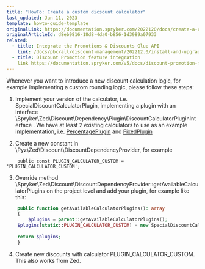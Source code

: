 ```yaml
---
title: "HowTo: Create a custom dicsount calculator"
last_updated: Jan 11, 2023
template: howto-guide-template
originalLink: https://documentation.spryker.com/2022120/docs/create-a-custom-dicsount-calculator
originalArticleId: d8eb9816-18d8-4da0-b856-1d3989a07933
related:
  - title: Integrate the Promotions & Discounts Glue API
    link: /docs/pbc/all/discount-management/202212.0/install-and-upgrade/integrate-the-promotions-and-discounts-glue-api.html
  - title: Discount Promotion feature integration
    link https://documentation.spryker.com/v5/docs/discount-promotion-feature-integration
---
```


Whenever you want to introduce a new discount calculation logic, for example implementing a custom rounding logic, please follow these steps:

1. Implement your version of the calculator, i.e. SpecialDiscountCalculatorPlugin, implementing a plugin with an interface \Spryker\Zed\Discount\Dependency\Plugin\DiscountCalculatorPluginInterface .
We have at least 2 existing calculators to use as an example implementation, i.e. [PercentagePlugin](https://github.com/spryker/discount/blob/master/src/Spryker/Zed/Discount/Communication/Plugin/Calculator/PercentagePlugin.php) and [FixedPlugin](https://github.com/spryker/discount/blob/master/src/Spryker/Zed/Discount/Communication/Plugin/Calculator/FixedPlugin.php)

2. Create a new constant in \Pyz\Zed\Discount\DiscountDependencyProvider, for example
```
    public const PLUGIN_CALCULATOR_CUSTOM = 'PLUGIN_CALCULATOR_CUSTOM';
```

3. Override method \Spryker\Zed\Discount\DiscountDependencyProvider::getAvailableCalculatorPlugins on the project level and add your plugin, for example like this:

```php
    public function getAvailableCalculatorPlugins(): array
    {
    	$plugins = parent::getAvailableCalculatorPlugins();
	$plugins[static::PLUGIN_CALCULATOR_CUSTOM] = new SpecialDiscountCalculatorPlugin();
	
	return $plugins;
    }

```

4. Create new discounts with calculator PLUGIN_CALCULATOR_CUSTOM. This also works from Zed.
